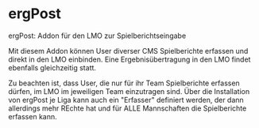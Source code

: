 # ergPost
ergPost: Addon für den LMO zur Spielberichtseingabe

Mit diesem Addon können User diverser CMS Spielberichte erfassen und direkt in den LMO einbinden. 
Eine Ergebnisübertragung in den LMO findet ebenfalls gleichzeitig statt.

Zu beachten ist, dass User, die nur für ihr Team Spielberichte erfassen dürfen, im LMO im jeweiligen Team einzutragen sind.
Über die Installation von ergPost je Liga kann auch ein "Erfasser" definiert werden, der dann allerdings mehr REchte hat und für ALLE Mannschaften die Spielberichte erfassen kann.
